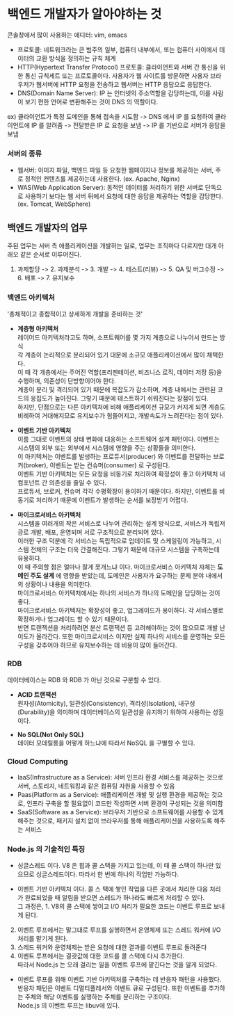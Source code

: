 # 백엔드 개발자가 알아야하는 것

콘솔창에서 많이 사용하는 에디터: vim, emacs

- 프로토콜: 네트워크라는 큰 범주의 일부, 컴퓨터 내부에서, 또는 컴퓨터 사이에서 데이터의 교환 방식을 정의하는 규칙 체계
- HTTP(Hypertext Transfer Protocol) 프로토콜:  클라이언트와 서버 간 통신을 위한 통신 규칙세트 또는 프로토콜이다. 사용자가 웹 사이트를 방문하면 사용자 브라우저가 웹서버에 HTTP 요청을 전송하고 웹서버는 HTTP 응답으로 응답한다.
- DNS(Domain Name Server): IP 는 인터넷의 주소역할을 감당하는데, 이를 사람이 보기 편한 언어로 변환해주는 것이 DNS 의 역할이다.

ex) 클라이언트가 특정 도메인을 통해 접속을 시도함 -> DNS 에서 IP 를 요청하여 클라이언트에 IP 를 알려줌 -> 전달받은 IP 로 요청을 보냄 -> IP 를 기반으로 서버가 응답을 보냄

### 서버의 종류
- 웹서버: 이미지 파일, 백엔드 파일 등 요청한 웹페이지나 정보를 제공하는 서버, 주로 정적인 컨텐츠를 제공하는데 사용한다. (ex. Apache, Nginx)
- WAS(Web Application Server): 동적인 데이터를 처리하기 위한 서버로 단독으로 사용하기 보다는 웹 서버 뒤에서 요청에 대한 응답을 제공하는 역할을 감당한다. (ex. Tomcat, WebSphere)

## 백엔드 개발자의 업무
주된 업무는 서버 측 애플리케이션을 개발하는 일로, 업무는 조직마다 다르지만 대개 아래오 같은 순서로 이루어진다.
1. 과제할당 -> 2. 과제분석 -> 3. 개발 -> 4. 테스트(리뷰) -> 5. QA 및 버그수정 -> 6. 배포 -> 7. 유지보수

### 백엔드 아키텍처

'총체적이고 종합적이고 상세하게 개발을 준비하는 것'

- <b>계층형 아키텍처</b></br>
레이어드 아키텍처라고도 하며, 소프트웨어를 몇 가지 계층으로 나누어서 만드는 방식</br>
각 계층이 논리적으로 분리되어 있기 대문에 소규모 애플리케이션에서 많이 채택한다.</br>
이 때 각 걔층에서는 주어진 역할(프리젠테이션, 비즈니스 로직, 데이터 저장 등)을 수행하며, 의존성이 단방향이어야 한다.</br>
계층이 분리 및 격리되어 있기 때문에 복잡도가 감소하며, 계층 내에서는 관련된 코드의 응집도가 높아진다. 그렇기 때문에 테스트하기 쉬워진다는 장점이 있다.</br>
하지만, 단점으로는 다른 아키텍처에 비해 애플리케이션 규모가 커지게 되면 계층도 비례하여 거대해지므로 유지보수가 힘들어지고, 개발속도가 느려진다는 점이 있다.


- <b>이벤트 기반 아키텍처</b></br>
이름 그대로 이벤트의 상태 변화에 대응하는 소프트웨어 설계 패턴이다. 이벤트는 시스템의 외부 또는 외부에서 시스템에 영향을 주는 상황들을 의미한다.</br>
이 아키텍처는 이벤트를 발생하는 프로듀서(producer) 와 이벤트를 전달하는 브로커(broker), 이벤트는 받는 컨슈머(consumer) 로 구성된다.</br>
이벤트 기반 아키텍처는 모든 요청을 비동기로 처리하여 확정성이 좋고 아키텍처 내 컴포넌트 간 의존성을 줄일 수 있다.</br>
프로듀서, 브로커, 컨슈머 각각 수평확장이 용이하기 때문이다. 하지만, 이벤트를 비동기로 처리하기 때문에 이벤트가 발생하는 순서를 보장받기 어렵다.


- <b>마이크로서비스 아키텍처</b></br>
시스템을 여러개의 작은 서비스로 나누어 관리하는 설계 방식으로, 서비스가 독립저긍로 개발, 배포, 운영되며 서로 구조적으로 분리되어 있다.</br>
이러한 구조 덕분에 각 서비스는 독립적으로 업데이트 및 스케일링이 가능하고, 시스템 전체의 구조는 더욱 간결해진다. 그렇기 때문에 대규모 시스템을 구축하는데 유용하다.</br>
이 때 주의할 점은 얼마나 잘게 쪼개느냐 이다. 마이크로서비스 아키텍처 자체는 <b>도메인 주도 설계</b> 에 영향을 받았는데,
도메인은 사용자가 요구하는 문제 분야 내에서의 상황이나 내용을 의미한다.</br>
마이크로서비스 아키텍처에서는 하나의 서비스가 하나의 도메인을 담당하는 것이 좋다.</br>
마이크로서비스 아키텍처는 확장성이 좋고, 업그레이드가 용이하다. 각 서비스별로 확장하거나 업그레이드 할 수 있기 때문이다.</br>
반면 트랜잭션을 처리하려면 분산 트랜잭션 등 고려해야하는 것이 많으므로 개발 난이도가 올라간다. 또한 마이크로서비스 이지만 실제 하나의 서비스를 운영하는 모든 구성을 갖추어야 하므로
유지보수하는 데 비용이 많이 들어간다.


### RDB
데이터베이스는 RDB 와 RDB 가 아닌 것으로 구분할 수 있다.

- <b>ACID 트랜잭션</b></br>
원자성(Atomicity), 일관성(Consistency), 격리성(Isolation), 내구성(Durability)을 의미하며 데이터베이스의 일관성을 유지하기 위하여 사용하는 성질이다.

- <b>No SQL(Not Only SQL)</b></br>
데이터 모데릴릉을 어떻게 하느냐에 따라서 NoSQL 을 구별할 수 있다.</br>


### Cloud Computing
- IaaS(Infrastructure as a Service): 서버 인프라 환경 서비스를 제공하는 것으로 서버, 스토리지, 네트워킹과 같은 컴퓨팅 자원을 사용할 수 있음
- Paas(Platform as a Service): 애플리케이션 개발 및 실행 환경을 제공하는 것으로, 인프라 구축을 할 필요없이 코드만 작성하면 서버 환경이 구성되는 것을 의미함
- SaaS(Software as a Service): 브라우저 기반으로 소프트웨어를 사용할 수 있게 해주는 것으로, 패키지 설치 없이 브라우저를 통해 애플리케이션을 사용하도록 해주는 서비스

### Node.js 의 기술적인 특징
- 싱글스레드 이다. V8 은 힙과 콜 스택을 가지고 있는데, 이 때 콜 스택이 하나만 있으므로 싱글스레드이다. 따라서 한 번에 하나의 작업만 가능하다.


- 이벤트 기반 아키텍처 이다. 콜 스 택에 쌓인 작업을 다른 곳에서 처리한 다음 처리가 완료되었을 때 알림을 받으면 스레드가 하나라도 빠르게 처리할 수 있다.</br>
그 과정은, 1. V8의 콜 스택에 쌓이고 I/O 처리가 필요한 코드는 이벤트 루프로 보내게 된다.</br>
2. 이벤트 루프에서는 말그대로 루프를 실행하면서 운영체제 또는 스레드 워커에 I/O 처리를 맡기게 된다.</br>
3. 스레드 워커와 운영체제는 받은 요청에 대한 결과를 이벤트 루프로 돌려준다</br>
4. 이벤트 루프에서는 결괏값에 대한 코드를 콜 스택에 다시 추가한다.</br>
따라서 Node.js 는 오래 걸리는 일을 이벤트 루프에 맡긴다는 것을 알게 되었다.


- 이벤트 루프를 위해 이벤트 기반 아키텍처를 구축하는 데 반응자 패턴을 사용했다.</br>
반응자 패턴은 이벤트 디멀티플레서와 이벤트 큐로 구성된다. 또한 이벤트를 추가하는 주체와 해당 이벤트를 실행하는 주체를 분리하는 구조이다.</br>
Node.js 의 이벤트 루프는 libuv에 있다. 
